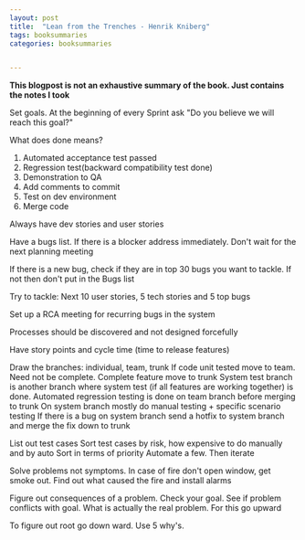 ```yaml
---
layout: post
title:  "Lean from the Trenches - Henrik Kniberg"
tags: booksummaries
categories: booksummaries


---
```


**This blogpost is not an exhaustive summary of the book. Just contains the notes I took**  

Set goals. At the beginning of every Sprint ask "Do you believe we will reach this goal?"

What does done means?
1. Automated acceptance test passed
2. Regression test(backward compatibility test done)
3. Demonstration to QA
4. Add comments to commit
5. Test on dev environment
6. Merge code

Always have dev stories and user stories

Have a bugs list.
If there is a blocker address immediately. Don't wait for the next planning meeting

If there is a new bug, check if they are in top 30 bugs you want to tackle. If not then don't put in the Bugs list

Try to tackle: Next 10 user stories, 5 tech stories and 5 top bugs

Set up a RCA meeting for recurring bugs in the system

Processes should be discovered and not designed forcefully

Have story points and cycle time (time to release features)

Draw the branches: individual, team, trunk
If code unit tested move to team. Need not be complete. Complete feature move to trunk
System test branch is another branch where system test (if all features are working together) is done.
Automated regression testing is done  on team branch before merging to trunk
On system branch mostly do manual testing + specific scenario testing
If there is a bug on system branch send a hotfix to system branch and merge the fix down to trunk

List out test cases
Sort test cases by risk, how expensive to do manually and by auto
Sort in terms of priority
Automate a few. Then iterate

Solve problems not symptoms. In case of fire don't open window, get smoke out. Find out what caused the fire and install alarms

Figure out consequences of a problem. Check your goal. See if problem conflicts with goal. What is actually the real problem. For this go upward

To figure out root go down ward. Use 5 why's.
